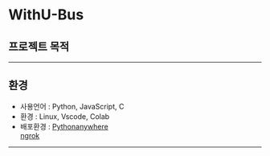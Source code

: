 # WithU-Bus

## 프로젝트 목적
----------------------
## 환경
- 사용언어 : Python, JavaScript, C
- 환경 : Linux, Vscode, Colab
- 배포환경 : <a href=https://www.pythonanywhere.com/>Pythonanywhere</a><br>
            <a href=https://ngrok.com/>ngrok</a>
----------------------
